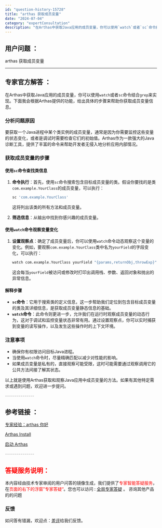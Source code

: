```yaml
---
id: "question-history-15728"
title: "arthas 获取成员变量"
date: "2024-07-04"
category: "expertConsultation"
description: "在Arthas中获取Java应用的成员变量，你可以使用`watch`或者`sc`命令结合`grep`来实现。下面我会根据Arthas提供的功能，给出具体的步骤来帮助你获取成员变量信息。### 分析问题原因要获取一个Java进程中某个类实例的成员变量，通常是因为你需要监控这些变量的状态变化，或者是调试"
---
```


## 用户问题 ：

arthas 获取成员变量

---

## 专家官方解答 ：

在Arthas中获取Java应用的成员变量，你可以使用`watch`或者`sc`命令结合`grep`来实现。下面我会根据Arthas提供的功能，给出具体的步骤来帮助你获取成员变量信息。

### 分析问题原因

要获取一个Java进程中某个类实例的成员变量，通常是因为你需要监控这些变量的状态变化，或者是调试时需要检查它们的初始值。Arthas作为一款强大的Java诊断工具，提供了丰富的命令来帮助开发者无侵入地分析应用内部情况。

### 获取成员变量的步骤

#### 使用`sc`命令查找类信息

1. **命令执行**：首先，使用`sc`命令搜索包含目标成员变量的类。假设你要找的是类`com.example.YourClass`的成员变量，可以执行：

   ```bash
   sc 'com.example.YourClass'
   ```

   这将列出该类的所有方法和成员变量。

2. **筛选信息**：从输出中找到你感兴趣的成员变量。

#### 使用`watch`命令观察变量变化

1. **设置观察点**：确定了成员变量后，你可以使用`watch`命令动态观察这个变量的变化。例如，要观察`com.example.YourClass`类中名为`yourField`的字段变化，可以执行：
   ```bash
   watch com.example.YourClass yourField "{params,returnObj,throwExp}"
   ```
   这会每当`yourField`被访问或修改时打印出调用栈、参数、返回对象和抛出的异常信息。

#### 解释步骤

- **`sc`命令**：它用于搜索类的定义信息，这一步帮助我们定位到包含目标成员变量的类及其详细信息，是获取成员变量静态信息的基础。
- **`watch`命令**：此命令则更进一步，允许我们在运行时观察成员变量的动态行为，这对于调试和监控变量状态非常有用。通过设置观察点，你可以实时捕获到变量的读写操作，以及发生这些操作时的上下文环境。

### 注意事项

- 确保你有权限访问目标Java进程。
- 当使用`watch`命令时，尽量精确匹配以减少对性能的影响。
- 如果成员变量是私有的，直接观察可能受限，这时可能需要通过观察调用它的公共方法间接了解其状态。

以上就是使用Arthas获取和观察Java应用中成员变量的方法。如果有其他特定需求或遇到问题，欢迎进一步提问。

<font color="#949494">---------------</font>

## 参考链接 ：

[专家经验：arthas 你好](./user-question-history11442.md)

[Arthas Install](../install-detail.md)

[启动 Arthas](../start-arthas.md)

<font color="#949494">---------------</font>

## <font color="#FF0000">答疑服务说明：</font>

本内容经由技术专家审阅的用户问答的镜像生成，我们提供了<font color="#FF0000">专家智能答疑服务</font>，在<font color="#FF0000">页面的右下的浮窗”专家答疑“</font>。您也可以访问 : [全局专家答疑](https://answer.opensource.alibaba.com/docs/intro) 。 咨询其他产品的的问题

### 反馈

如问答有错漏，欢迎点：[差评](https://ai.nacos.io/user/feedbackByEnhancerGradePOJOID?enhancerGradePOJOId=16088)给我们反馈。
